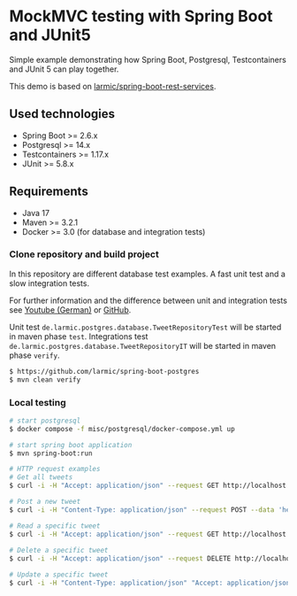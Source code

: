 # MockMVC testing with Spring Boot and JUnit5

Simple example demonstrating how Spring Boot, Postgresql, Testcontainers and JUnit 5 can play together.

This demo is based on [larmic/spring-boot-rest-services](https://github.com/larmic/spring-boot-rest-services).

## Used technologies

* Spring Boot >= 2.6.x
* Postgresql >= 14.x  
* Testcontainers >= 1.17.x
* JUnit >= 5.8.x

## Requirements

* Java 17
* Maven >= 3.2.1 
* Docker >= 3.0 (for database and integration tests)

### Clone repository and build project

In this repository are different database test examples. A fast unit test and a slow integration tests.

For further information and the difference between unit and integration tests 
see [Youtube (German)](https://youtu.be/_CGvdhRc9DE) or [GitHub](https://github.com/larmic/unit-testing-best-bad-practices).

Unit test ```de.larmic.postgres.database.TweetRepositoryTest``` will be started in maven phase ```test```.
Integrations test ```de.larmic.postgres.database.TweetRepositoryIT``` will be started in maven phase ```verify```.

```sh
$ https://github.com/larmic/spring-boot-postgres
$ mvn clean verify
```

### Local testing

```sh
# start postgresql
$ docker compose -f misc/postgresql/docker-compose.yml up

# start spring boot application
$ mvn spring-boot:run

# HTTP request examples
# Get all tweets
$ curl -i -H "Accept: application/json" --request GET http://localhost:8080/

# Post a new tweet
$ curl -i -H "Content-Type: application/json" --request POST --data 'hello, this is a tweet!' http://localhost:8080/

# Read a specific tweet     
$ curl -i -H "Accept: application/json" --request GET http://localhost:8080/{tweet-id}      
 
# Delete a specific tweet
$ curl -i -H "Accept: application/json" --request DELETE http://localhost:8080/{tweet-id}

# Update a specific tweet    
$ curl -i -H "Content-Type: application/json" "Accept: application/json" --request PUT --data 'hello, this is a changed tweet!' http://localhost:8080/{tweet-id}        
```
